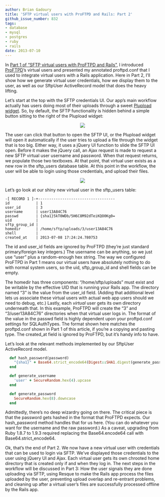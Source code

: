 ```yaml
---
author: Brian Gadoury
title: 'SFTP virtual users with ProFTPD and Rails: Part 2'
github_issue_number: 832
tags:
- database
- mysql
- postgres
- ruby
- rails
date: 2013-07-10
---
```




In [Part 1 of “SFTP virtual users with ProFTPD and Rails”](/blog/2012/12/sftp-virtual-users-with-proftpd-and), I introduced [ProFTPD](http://www.proftpd.org/)’s virtual users and presented my annotated proftpd.conf that I used to integrate virtual users with a Rails application. Here in Part 2, I’ll show how we generate virtual user credentials, how we display them to the user, as well as our SftpUser ActiveRecord model that does the heavy lifting. 

Let’s start at the top with the SFTP credentials UI. Our app’s main workflow actually has users doing most of their uploads through a sweet [Plupload widget](https://www.plupload.com/). So, by default, the SFTP functionality is hidden behind a simple button sitting to the right of the Plupload widget:

<div class="separator" style="clear: both; text-align: center;"><img border="0" src="/blog/2013/07/sftp-virtual-users-with-proftpd-and/image-0.png"/></div>

The user can click that button to open the SFTP UI, or the Plupload widget will open it automatically if the user tries to upload a file through the widget that is too big. Either way, it uses a jQuery UI function to slide the SFTP UI open. Before it makes the jQuery call, an Ajax request is made to request a new SFTP virtual user username and password. When that request returns, we populate those two textboxes. At that point, that virtual user exists as a new row in the sftp_users database table. At this point in the workflow, the user will be able to login using those credentials, and upload their files.

<div class="separator" style="clear: both; text-align: center;"><img border="0" src="/blog/2013/07/sftp-virtual-users-with-proftpd-and/image-1.png"/></div>

Let’s go look at our shiny new virtual user in the sftp_users table:

```nohighlight
-[ RECORD 1 ]-+-----------------------------------
id            | 1
user_id       | 3
username      | user13A84C76
passwd        | {sha1}5kT0WDb/5H6C8M92dTeiKQO0Kg0=
uid           |
sftp_group_id |
homedir       | /home/sftp/uploads/3/user13A84C76
shell         |
created_at    | 2013-07-08 17:24:24.780753
```

The id and user_id fields are ignored by ProFTPD (they’re just standard primary/foreign key integers.) The username can be anything, so we just use “user” plus a random-enough hex string. The way we configured ProFTPD in Part 1 means our virtual users have absolutely nothing to do with normal system users, so the uid, sftp_group_id and shell fields can be empty. 

The homedir has three components: “/home/sftp/uploads” must exist and be writable by the effective UID that is running your Rails app. The directory named “3” is the value from the user_id field. (Adding that additional level lets us associate these virtual users with actual web app users should we need to debug, etc.) Lastly, each *virtual* user gets its own directory underneath that. In this example, ProFTPD will create the “3” and “3/user13A84C76” directories when that virtual user logs in. The format of the value in the passwd field is highly dependent upon your proftpd.conf settings for SQLAuthTypes. The format shown here matches the proftpd.conf shown in Part 1 of this article, if you’re a copying and pasting type. The created_at field is ignored by ProFTPD, but it’s handy info to have.

Let’s look at the relevant methods implemented by our SftpUser ActiveRecord model.

```ruby
  def hash_password(password)
    "{sha1}" + Base64.strict_encode64(Digest::SHA1.digest(generate_password))
  end

  def generate_username
    'user' + SecureRandom.hex(4).upcase
  end

  def generate_password
    SecureRandom.hex(8).downcase
  end
```

Admittedly, there’s no deep wizardry going on there. The critical piece is that the password gets hashed in the format that ProFTPD expects. Our hash_password method handles that for us here. (You can do whatever you want for the username and the raw password.) As a caveat, upgrading from Ruby 1.8.7 to 1.9.3 required replacing the Base64.encode64 call with Base64.strict_encode64.

Ok, that’s the end of Part 2. We now have a new virtual user with credentials that can be used to login via SFTP. We’ve displayed those credentials to the user using jQuery UI and Ajax. Each virtual user gets its own chrooted home directory that is created only if and when they log in. The next steps in the workflow will be discussed in Part 3: How the user signals they are done uploading via SFTP, using Resque to make the Rails app process the files uploaded by the user, preventing upload overlap and re-entrant problems, and cleaning up after a virtual user’s files are successfully processed offline by the Rails app.



